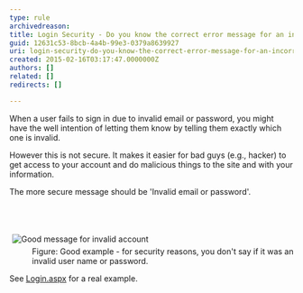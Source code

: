 ```yaml
---
type: rule
archivedreason: 
title: Login Security - Do you know the correct error message for an incorrect user name or password?
guid: 12631c53-8bcb-4a4b-99e3-0379a8639927
uri: login-security-do-you-know-the-correct-error-message-for-an-incorrect-user-name-or-password
created: 2015-02-16T03:17:47.0000000Z
authors: []
related: []
redirects: []

---
```



<p>
                    When a user fails to sign in due to invalid email or 
     password, you might have the well intention of letting them 
     know by telling them exactly which one is invalid.
                </p><p>
                    However this is not secure. It makes it easier for bad guys 
     (e.g., hacker) to get access to your account and do 
     malicious things to the site and with your information.
                </p><p>
                    The more secure message should be 'Invalid email or 
     password'.
                </p>
<br><excerpt class='endintro'></excerpt><br>
<dl class="goodImage"><dt> 
      <img border="0" src="http&#58;//www.ssw.com.au/ssw/standards/rules/Images/GoodLoginError.gif" alt="Good message for invalid account" style="margin&#58;5px;" /> 
   </dt><dd>Figure&#58; Good example - for security reasons, you don't say if it was an invalid user name or password.</dd></dl><p> See 
   <a href="http&#58;//www.ssw.com.au/ssw/shop/Login.aspx">Login.aspx</a> for a real example. </p>


